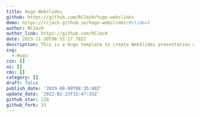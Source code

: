 ```yaml
---
title: Hugo Webslides
github: https://github.com/RCJacH/hugo-webslides
demo: https://rcjach.github.io/hugo-webslides/#slide=1
author: RCJacH
author_link: https://github.com/RCJacH
date: 2023-11-30T06:53:17.782Z
description: This is a Hugo template to create WebSlides presentation using markdown.
ssg:
  - Hugo
css: []
ui: []
cms: []
category: []
draft: false
publish_date: '2019-08-09T08:35:08Z'
update_date: '2022-02-23T15:47:33Z'
github_star: 128
github_fork: 33
---
```


